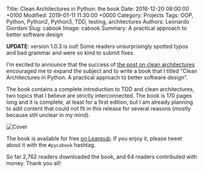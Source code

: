 Title: Clean Architectures in Python: the book
Date: 2018-12-20 08:00:00 +0100
Modified: 2019-01-11 11:30:00 +0000
Category: Projects
Tags: OOP, Python, Python2, Python3, TDD, testing, architectures
Authors: Leonardo Giordani
Slug: cabook
Image: cabook
Summary: A practical approach to better software design

**UPDATE**: version 1.0.3 is out! Some readers unsurprisingly spotted typos and bad grammar and were so kind to submit fixes.

I'm excited to announce that the success of [the post on clean architectures](/blog/2016/11/14/clean-architectures-in-python-a-step-by-step-example/) encouraged me to expand the subject and to write a book that I titled "Clean Architectures in Python. A practical approach to better software design".

The book contains a complete introduction to TDD and clean architectures, two topics that I believe are strictly interconnected. The book is 170 pages long and it is complete, at least for a first edition, but I am already planning to add content that could not fit in this release for several reasons (mostly because still unclear in my mind).

![Cover](/images/cabook/cover.jpg)

The book is available for free [on Leanpub](https://leanpub.com/clean-architectures-in-python). If you enjoy it, please tweet about it with the `#pycabook` hashtag.

So far 2,762 readers downloaded the book, and 64 readers contributed with money. Thank you all!